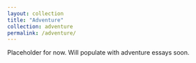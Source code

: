 ```yaml
---
layout: collection
title: "Adventure"
collection: adventure
permalink: /adventure/
---
```


Placeholder for now.
Will populate with adventure essays soon.